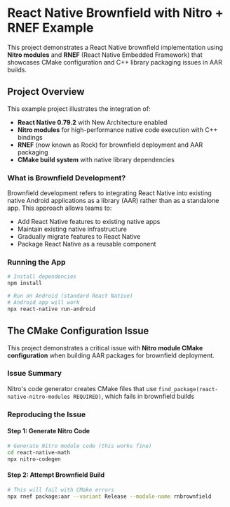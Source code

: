 # React Native Brownfield with Nitro + RNEF Example

This project demonstrates a React Native brownfield implementation using **Nitro modules** and **RNEF** (React Native Embedded Framework) that showcases CMake configuration and C++ library packaging issues in AAR builds.

## Project Overview

This example project illustrates the integration of:
- **React Native 0.79.2** with New Architecture enabled
- **Nitro modules** for high-performance native code execution with C++ bindings
- **RNEF** (now known as Rock) for brownfield deployment and AAR packaging
- **CMake build system** with native library dependencies

### What is Brownfield Development?

Brownfield development refers to integrating React Native into existing native Android applications as a library (AAR) rather than as a standalone app. This approach allows teams to:
- Add React Native features to existing native apps
- Maintain existing native infrastructure
- Gradually migrate features to React Native
- Package React Native as a reusable component

### Running the App

```bash
# Install dependencies
npm install

# Run on Android (standard React Native)
# Android app will work
npx react-native run-android
```

## The CMake Configuration Issue

This project demonstrates a critical issue with **Nitro module CMake configuration** when building AAR packages for brownfield deployment.

### Issue Summary

Nitro's code generator creates CMake files that use `find_package(react-native-nitro-modules REQUIRED)`, which fails in brownfield builds

### Reproducing the Issue

#### Step 1: Generate Nitro Code
```bash
# Generate Nitro module code (this works fine)
cd react-native-math 
npx nitro-codegen
```

#### Step 2: Attempt Brownfield Build
```bash
# This will fail with CMake errors
npx rnef package:aar --variant Release --module-name rnbrownfield
```


